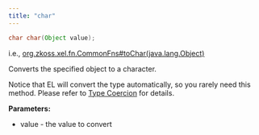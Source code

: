 ```yaml
---
title: "char"
---
```


```java
char char(Object value);
```

  
i.e.,
[org.zkoss.xel.fn.CommonFns#toChar(java.lang.Object)](https://www.zkoss.org/javadoc/latest/zk/org/zkoss/xel/fn/CommonFns.html#toChar(java.lang.Object))

Converts the specified object to a character.

Notice that EL will convert the type automatically, so you rarely need
this method. Please refer to [Type Coercion](/zuml_ref/type_coercion) for
details.

**Parameters:**

- value - the value to convert


